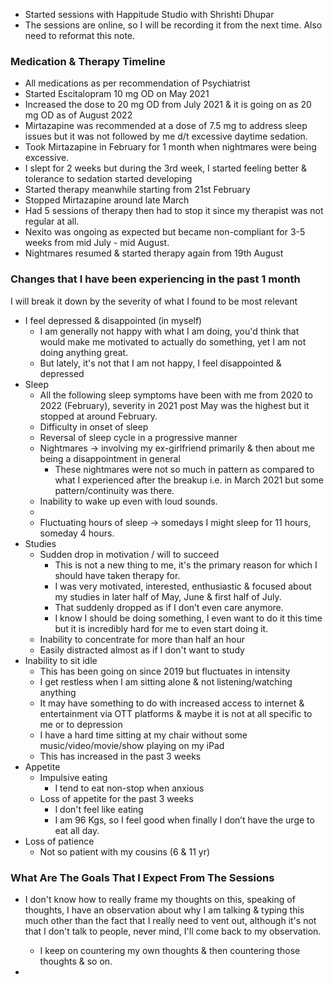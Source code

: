 - Started sessions with Happitude Studio with Shrishti Dhupar
- The sessions are online, so I will be recording it from the next time. Also need to reformat this note.

### Medication & Therapy Timeline
- All medications as per recommendation of Psychiatrist
- Started Escitalopram 10 mg OD on May 2021
- Increased the dose to 20 mg OD from July 2021 & it is going on as 20 mg OD as of August 2022
- Mirtazapine was recommended at a dose of 7.5 mg to address sleep issues but it was not followed by me d/t excessive daytime sedation.
- Took Mirtazapine in February for 1 month when nightmares were being excessive.
- I slept for 2 weeks but during the 3rd week, I started feeling better & tolerance to sedation started developing 
- Started therapy meanwhile starting from 21st February 
- Stopped Mirtazapine around late March
- Had 5 sessions of therapy then had to stop it since my therapist was not regular at all.
- Nexito was ongoing as expected but became non-compliant for 3-5 weeks from mid July - mid August.
- Nightmares resumed & started therapy again from 19th August 


### Changes that I have been experiencing in the past 1 month
I will break it down by the severity of what I found to be most relevant

- I feel depressed & disappointed (in myself)
	- I am generally not happy with what I am doing, you'd think that would make me motivated to actually do something, yet I am not doing anything great.
	- But lately, it's not that I am not happy, I feel disappointed & depressed 
- Sleep
	- All the following sleep symptoms have been with me from 2020 to 2022 (February), severity in 2021 post May was the highest but it stopped at around February. 
	- Difficulty in onset of sleep
	- Reversal of sleep cycle in a progressive manner 
	- Nightmares → involving my ex-girlfriend primarily & then about me being a disappointment in general
		- These nightmares were not so much in pattern as compared to what I experienced after the breakup i.e. in March 2021 but some pattern/continuity was there.
	- Inability to wake up even with loud sounds.
	- 
	- Fluctuating hours of sleep → somedays I might sleep for 11 hours, someday 4 hours.
- Studies
	- Sudden drop in motivation / will to succeed
		- This is not a new thing to me, it's the primary reason for which I should have taken therapy for.
		- I was very motivated, interested, enthusiastic & focused about my studies in later half of  May, June & first half of July.
		- That suddenly dropped as if I don’t even care anymore.
		- I know I should be doing something, I even want to do it this time but it is incredibly hard for me to even start doing it.
	-  Inability to concentrate for more than half an hour
	- Easily distracted almost as if I don't want to study
- Inability to sit idle
	- This has been going on since 2019 but fluctuates in intensity
	- I get restless when I am sitting alone & not listening/watching anything
	- It may have something to do with increased access to internet & entertainment via OTT platforms & maybe it is not at all specific to me or to depression
	- I have a hard time sitting at my chair without some music/video/movie/show playing on my iPad
	- This has increased in the past 3 weeks
- Appetite
	- Impulsive eating
		- I tend to eat non-stop when anxious 
	- Loss of appetite for the past 3 weeks
		- I don't feel like eating
		- I am 96 Kgs, so I feel good when finally I don’t have the urge to eat all day.
- Loss of patience
	- Not so patient with my cousins (6 & 11 yr)


### What Are The Goals That I Expect From The Sessions
- I don't know how to really frame my thoughts on this, speaking of thoughts, I have an observation about why I am talking & typing this much other than the fact that I really need to vent out, although it's not that I don't talk to people, never mind, I'll come back to my observation.
	- I keep on countering my own thoughts & then countering those thoughts & so on.

- 




